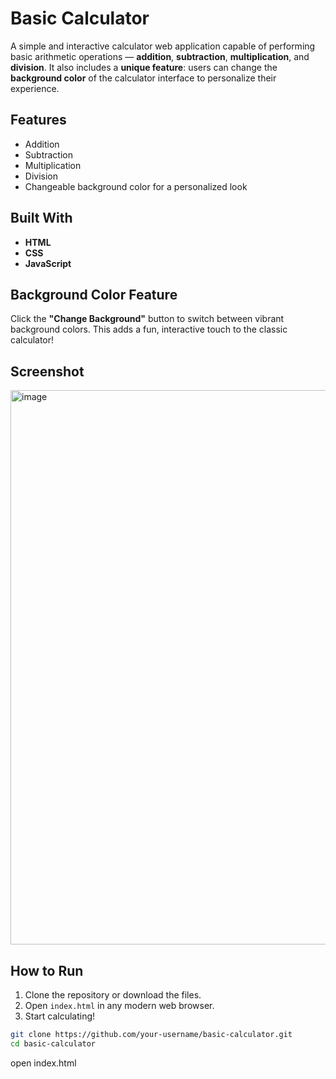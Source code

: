# Basic Calculator 

A simple and interactive calculator web application capable of performing basic arithmetic operations — **addition**, **subtraction**, **multiplication**, and **division**. It also includes a **unique feature**: users can change the **background color** of the calculator interface to personalize their experience.

##  Features

-  Addition
-  Subtraction
-  Multiplication
-  Division
-  Changeable background color for a personalized look

##  Built With

- **HTML**
- **CSS**
- **JavaScript**

##  Background Color Feature

Click the **"Change Background"** button to switch between vibrant background colors. This adds a fun, interactive touch to the classic calculator!

##  Screenshot

<img width="1856" height="887" alt="image" src="https://github.com/user-attachments/assets/43283905-be30-462b-b650-a3f462ccc3c1" />


##  How to Run

1. Clone the repository or download the files.
2. Open `index.html` in any modern web browser.
3. Start calculating!

```bash
git clone https://github.com/your-username/basic-calculator.git
cd basic-calculator
```
open index.html
